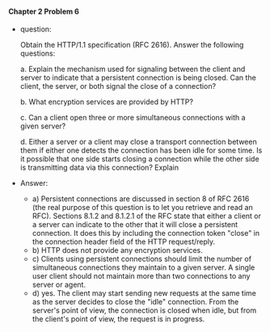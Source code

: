 #### Chapter 2 Problem 6

+ question:

    Obtain the HTTP/1.1 specification (RFC 2616). Answer the following questions:

    a. Explain the mechanism used for signaling between the client and server to indicate that a persistent connection is being closed. Can the client, the server, or both signal the close of a connection?
    
    b. What encryption services are provided by HTTP?
    
    c. Can a client open three or more simultaneous connections with a given server?
    
    d. Either a server or a client may close a transport connection between them if either one detects the connection has been idle for some time. Is it possible that one side starts closing a connection while the other side is transmitting data via this connection? Explain

+ Answer:
    + a) Persistent connections are discussed in section 8 of RFC 2616 (the real purpose of this question is to let you retrieve and read an RFC). Sections 8.1.2 and 8.1.2.1 of the RFC state that either a client or a server can indicate to the other that it will close a persistent connection. It does this by including the connection token "close" in the connection header field of the HTTP request/reply. 
    + b) HTTP does not provide any encryption services. 
    + c) Clients using persistent connections should limit the number of simultaneous connections they maintain to a given server. A single user client should not maintain more than two connections to any server or agent. 
    + d) yes.  The client may start sending new requests at the same time as the server decides to close the "idle" connection. From the server's point of view, the connection is closed when idle, but from the client's point of view, the request is in progress.